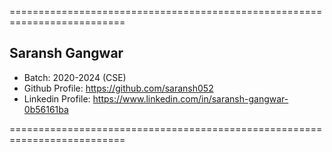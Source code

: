 ==========================================================================

## Saransh Gangwar

- Batch: 2020-2024 (CSE)
- Github Profile: https://github.com/saransh052
- Linkedin Profile: https://www.linkedin.com/in/saransh-gangwar-0b56161ba

==========================================================================
